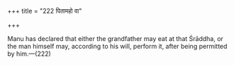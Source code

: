 +++
title = "222 पितामहो वा"

+++

Manu has declared that either the grandfather may eat at that Śrāddha, or the man himself may, according to his will, perform it, after being permitted by him.—(222)